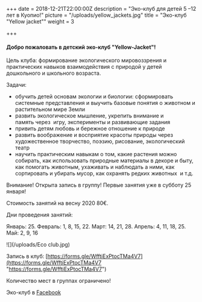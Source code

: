 +++
date = 2018-12-21T22:00:00Z
description = "Эко-клуб для детей 5 –12 лет в Куопио!"
picture = "/uploads/yellow_jackets.jpg"
title = "Эко-клуб \"Yellow jacket\""
weight = 3

+++
#### **Добро пожаловать в детский эко-клуб "Yellow-Jacket"!**

Цель клуба: формирование экологического мировоззрения и практических навыков взаимодействия с природой у детей дошкольного и школьного возраста.

Задачи:

* обучить детей основам экологии и биологии: сформировать системные представления и выучить базовые понятия о животном и растительном мире Земли
* развить экологическое мышление, укрепить внимание и память через  игру, эксперименты и развивающие задания
* привить детям любовь и бережное отношение к природе
* развить воображение и восприятие красоты природы через художественное творчество, поэзию, рисование, экологический театр
* научить практическим навыкам о том, какие растения можно собирать, как использовать природные материалы в декоре и быту, как помогать животным, ухаживать и наблюдать а ними, как сортировать и убирать мусор, как охранять редких животных  и т.д.

Внимание! Открыта запись в группу! Первые занятия уже в субботу 25 января! 

Стоимость занятий на весну 2020 80€.

Дни проведения занятий: 

Январь: 25. Февраль: 1, 8, 15, 22. Март: 14, 21, 28. Апрель: 4, 11, 18, 25. Май: 2, 9, 16

![](/uploads/Eco club.jpg)

Запись в клуб: [https://forms.gle/WfftiExPtocTMa4V7](https://forms.gle/WfftiExPtocTMa4V7 "https://forms.gle/WfftiExPtocTMa4V7")

Количество мест в группах ограничено!

Эко-клуб в [Facebook](https://www.facebook.com/EcoClubYJ/?__tn__=%2Cd%2CP-R&eid=ARAYzPyC18dbiOcg4eltaO55Odd6j15Yix7cs4pTMb0tbUp_s1HrESU3waMY2F-ouxnggWiNrPae-Yxy "Facebook")